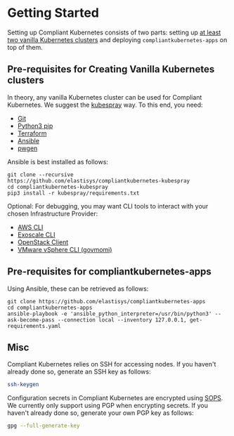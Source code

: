 # Getting Started

Setting up Compliant Kubernetes consists of two parts: setting up [at least two vanilla Kubernetes clusters](../architecture.md#level-2-clusters) and deploying `compliantkubernetes-apps` on top of them.

## Pre-requisites for Creating Vanilla Kubernetes clusters

In theory, any vanilla Kubernetes cluster can be used for Compliant Kubernetes. We suggest the [kubespray](https://github.com/kubernetes-sigs/kubespray) way. To this end, you need:

* [Git](https://git-scm.com/book/en/v2/Getting-Started-Installing-Git)
* [Python3 pip](https://packaging.python.org/guides/installing-using-linux-tools/#installing-pip-setuptools-wheel-with-linux-package-managers)
* [Terraform](https://learn.hashicorp.com/tutorials/terraform/install-cli#install-terraform)
* [Ansible](https://ansible.com)
* [pwgen](https://manpages.ubuntu.com/manpages/trusty/man1/pwgen.1.html)

Ansible is best installed as follows:

```shell
git clone --recursive https://github.com/elastisys/compliantkubernetes-kubespray
cd compliantkubernetes-kubespray
pip3 install -r kubespray/requirements.txt
```

Optional: For debugging, you may want CLI tools to interact with your chosen Infrastructure Provider:

* [AWS CLI](https://github.com/aws/aws-cli)
* [Exoscale CLI](https://github.com/exoscale/cli)
* [OpenStack Client](https://pypi.org/project/python-openstackclient/)
* [VMware vSphere CLI (govmomi)](https://github.com/vmware/govmomi)

## Pre-requisites for compliantkubernetes-apps

Using Ansible, these can be retrieved as follows:

```shell
git clone https://github.com/elastisys/compliantkubernetes-apps
cd compliantkubernetes-apps
ansible-playbook -e 'ansible_python_interpreter=/usr/bin/python3' --ask-become-pass --connection local --inventory 127.0.0.1, get-requirements.yaml
```

## Misc

Compliant Kubernetes relies on SSH for accessing nodes. If you haven't already done so, generate an SSH key as follows:

```bash
ssh-keygen
```

Configuration secrets in Compliant Kubernetes are encrypted using [SOPS](https://github.com/mozilla/sops).
We currently only support using PGP when encrypting secrets.
If you haven't already done so, generate your own PGP key as follows:

```bash
gpg --full-generate-key
```
